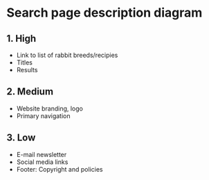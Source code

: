 # Search page description diagram

## 1. High

- Link to list of rabbit breeds/recipies
- Titles
- Results

## 2. Medium

- Website branding, logo
- Primary navigation

## 3. Low

- E-mail newsletter
- Social media links
- Footer: Copyright and policies